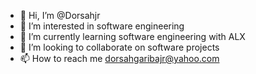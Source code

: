 - 👋 Hi, I’m @Dorsahjr
- 👀 I’m interested in software engineering 
- 🌱 I’m currently learning software engineering with ALX
- 💞️ I’m looking to collaborate on software projects 
- 📫 How to reach me dorsahgaribajr@yahoo.com

<!---
Dorsahjr/Dorsahjr is a ✨ special ✨ repository because its `README.md` (this file) appears on your GitHub profile.
You can click the Preview link to take a look at your changes.
--->
